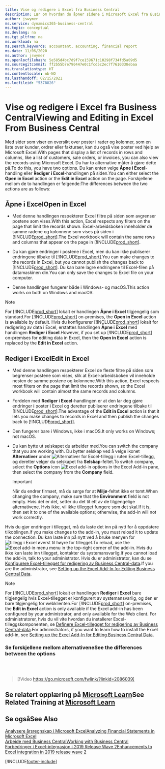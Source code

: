 ```yaml
---
title: Vise og redigere i Excel fra Business Central
description: Lær om hvordan du åpner sidene i Microsoft Excel fra Business Central for bedre dataanalyser.
author: jswymer
ms.service: dynamics365-business-central
ms.topic: conceptual
ms.devlang: na
ms.tgt_pltfrm: na
ms.workload: na
ms.search.keywords: accountant, accounting, financial report
ms.date: 11/06/2020
ms.author: jswymer
ms.openlocfilehash: 5e585d4bc7d9f7ce159671c10298f734fd5a09d5
ms.sourcegitcommit: ff2b55b7e790447e0c1fcd5c2ec7f7610338ebaa
ms.translationtype: HT
ms.contentlocale: nb-NO
ms.lasthandoff: 02/15/2021
ms.locfileid: "5378826"
---
```

# <a name="viewing-and-editing-in-excel-from-business-central"></a><span data-ttu-id="fd2d0-103">Vise og redigere i Excel fra Business Central</span><span class="sxs-lookup"><span data-stu-id="fd2d0-103">Viewing and Editing in Excel From Business Central</span></span>

<span data-ttu-id="fd2d0-104">Med sider som viser en oversikt over poster i rader og kolonner, som en liste over kunder, ordrer eller fakturaer, kan du også vise poster ved hjelp av Microsoft Excel.</span><span class="sxs-lookup"><span data-stu-id="fd2d0-104">With pages that display a list of records in rows and columns, like a list of customers, sale orders, or invoices, you can also view the records using Microsoft Excel.</span></span> <span data-ttu-id="fd2d0-105">Du har to alternative måter å gjøre dette på.</span><span class="sxs-lookup"><span data-stu-id="fd2d0-105">To do this, you have two options.</span></span> <span data-ttu-id="fd2d0-106">Du kan enten velge **Åpne i Excel**-handling eller **Rediger i Excel**-handlingen på siden.</span><span class="sxs-lookup"><span data-stu-id="fd2d0-106">You can either select the **Open in Excel** action or the **Edit in Excel** action on the page.</span></span> <span data-ttu-id="fd2d0-107">Forskjellene mellom de to handlingen er følgende:</span><span class="sxs-lookup"><span data-stu-id="fd2d0-107">The differences between the two actions are as follows:</span></span>  

## <a name="open-in-excel"></a><span data-ttu-id="fd2d0-108">Åpne i Excel</span><span class="sxs-lookup"><span data-stu-id="fd2d0-108">Open in Excel</span></span>

- <span data-ttu-id="fd2d0-109">Med denne handlingen respekterer Excel filtre på siden som avgrenser postene som vises.</span><span class="sxs-lookup"><span data-stu-id="fd2d0-109">With this action, Excel respects any filters on the page that limit the records shown.</span></span> <span data-ttu-id="fd2d0-110">Excel-arbeidsboken inneholder de samme radene og kolonnene som vises på siden i [!INCLUDE[prod_short](includes/prod_short.md)].</span><span class="sxs-lookup"><span data-stu-id="fd2d0-110">The Excel workbook will contain the same rows and columns that appear on the page in [!INCLUDE[prod_short](includes/prod_short.md)].</span></span>

- <span data-ttu-id="fd2d0-111">Du kan gjøre endringer i postene i Excel, men du kan ikke publiserer endringene tilbake til [!INCLUDE[prod_short](includes/prod_short.md)].</span><span class="sxs-lookup"><span data-stu-id="fd2d0-111">You can make changes to the records in Excel, but you cannot publish the changes back to [!INCLUDE[prod_short](includes/prod_short.md)].</span></span> <span data-ttu-id="fd2d0-112">Du kan bare lagre endringene til Excel-filen på datamaskinen din.</span><span class="sxs-lookup"><span data-stu-id="fd2d0-112">You can only save the changes to Excel file on your computer.</span></span>

- <span data-ttu-id="fd2d0-113">Denne handlingen fungerer både i Windows- og macOS.</span><span class="sxs-lookup"><span data-stu-id="fd2d0-113">This action works on both on Windows and macOS.</span></span>

> [!NOTE]
> <span data-ttu-id="fd2d0-114">For [!INCLUDE[prod_short](includes/prod_short.md)] lokalt er handlingen **Åpne i Excel** tilgjengelig som standard.</span><span class="sxs-lookup"><span data-stu-id="fd2d0-114">For [!INCLUDE[prod_short](includes/prod_short.md)] on-premises, the **Open in Excel** action is available by default.</span></span> <span data-ttu-id="fd2d0-115">Hvis du konfigurerer [!INCLUDE[prod_short](includes/prod_short.md)] lokalt for redigering av data i Excel, erstattes handlingen **Åpne i Excel** med handlingen **Rediger i Excel**.</span><span class="sxs-lookup"><span data-stu-id="fd2d0-115">However, if you set up [!INCLUDE[prod_short](includes/prod_short.md)] on-premises for editing data in Excel, then the **Open in Excel** action is replaced by the **Edit in Excel** action.</span></span>

## <a name="edit-in-excel"></a><span data-ttu-id="fd2d0-116">Rediger i Excel</span><span class="sxs-lookup"><span data-stu-id="fd2d0-116">Edit in Excel</span></span>

- <span data-ttu-id="fd2d0-117">Med denne handlingen respekterer Excel de fleste filtre på siden som begrenser postene som vises, slik at Excel-arbeidsboken vil inneholde nesten de samme postene og kolonnene.</span><span class="sxs-lookup"><span data-stu-id="fd2d0-117">With this action, Excel respects most filters on the page that limit the records shown, so the Excel workbook will contain almost the same records and columns.</span></span>

- <span data-ttu-id="fd2d0-118">Fordelen med **Rediger i Excel**-handlingen er at den lar deg gjøre endringer i poster i Excel og deretter publiserer endringene tilbake til [!INCLUDE[prod_short](includes/prod_short.md)].</span><span class="sxs-lookup"><span data-stu-id="fd2d0-118">The advantage of the **Edit in Excel** action is that it lets you make changes to records in Excel and then publish the changes back to [!INCLUDE[prod_short](includes/prod_short.md)].</span></span>

- <span data-ttu-id="fd2d0-119">Den fungerer bare i Windows, ikke i macOS.</span><span class="sxs-lookup"><span data-stu-id="fd2d0-119">It only works on Windows; not macOS.</span></span>

- <span data-ttu-id="fd2d0-120">Du kan bytte ut selskapet du arbeider med.</span><span class="sxs-lookup"><span data-stu-id="fd2d0-120">You can switch the company that you are working with.</span></span> <span data-ttu-id="fd2d0-121">Du bytter selskap ved å velge ikonet **Alternativer** under ![Alternativer for Excel-tillegg](media/cogwheel.png "Alternativer for Excel-tillegg") i ruten Excel-tillegg, og deretter velger du selskapet fra **Selskap**-feltet.</span><span class="sxs-lookup"><span data-stu-id="fd2d0-121">To switch company, select the **Options** icon ![Excel add-in options](media/cogwheel.png "Excel add-in options") in the Excel Add-in pane, then select the company from the **Company** field.</span></span>  

    > [!IMPORTANT]
    > <span data-ttu-id="fd2d0-122">Når du endrer firmaet, må du sørge for at **Miljø**-feltet ikke er tomt.</span><span class="sxs-lookup"><span data-stu-id="fd2d0-122">When changing the company, make sure that the **Environment** field is not empty.</span></span> <span data-ttu-id="fd2d0-123">Hvis det er det, setter du det til ett av de tilgjengelige alternativene. Hvis ikke, vil ikke tillegget fungere som det skal.</span><span class="sxs-lookup"><span data-stu-id="fd2d0-123">If it is, then set it to one of the available options; otherwise, the add-in will not work correctly.</span></span>  

<span data-ttu-id="fd2d0-124">Hvis du gjør endringer i tillegget, må du laste det inn på nytt for å oppdatere tilkoblingen.</span><span class="sxs-lookup"><span data-stu-id="fd2d0-124">If you make changes to the add-in, you must reload it to update the connection.</span></span> <span data-ttu-id="fd2d0-125">Du kan laste inn på nytt ved å bruke menyen for ![tillegg i Excel](media/excel-addin-menu.png "Meny for Excel-tillegg") øverst til høyre for tillegget.</span><span class="sxs-lookup"><span data-stu-id="fd2d0-125">To reload, use the ![Excel add-in menu](media/excel-addin-menu.png "Excel add-in menu") menu in the top-right corner of the add-in.</span></span> <span data-ttu-id="fd2d0-126">Hvis du ikke kan laste inn tillegget, kontakter du systemansvarlig.</span><span class="sxs-lookup"><span data-stu-id="fd2d0-126">If you cannot load the add-in, talk to your administrator.</span></span> <span data-ttu-id="fd2d0-127">Hvis du er administrator, kan du se [Konfigurere Excel-tillegget for redigering av Business Central-data](/dynamics365/business-central/dev-itpro/administration/configuring-excel-addin).</span><span class="sxs-lookup"><span data-stu-id="fd2d0-127">If you are the administrator, see [Setting up the Excel Add-In for Editing Business Central Data](/dynamics365/business-central/dev-itpro/administration/configuring-excel-addin).</span></span>

> [!NOTE]
> <span data-ttu-id="fd2d0-128">For [!INCLUDE[prod_short](includes/prod_short.md)] lokalt er handlingen **Rediger i Excel** bare tilgjengelig hvis Excel-tillegget er konfigurert av systemansvarlig, og den er bare tilgjengelig for webklienten.</span><span class="sxs-lookup"><span data-stu-id="fd2d0-128">For [!INCLUDE[prod_short](includes/prod_short.md)] on-premises, the **Edit in Excel** action is only available if the Excel add-in has been configured by your administrator, and only available for the Web client.</span></span> <span data-ttu-id="fd2d0-129">For administratorer, hvis du vil vite hvordan du installerer Excel-tilleggskomponenten, se [Definere Excel-tillegget for redigering av Business Central-data](/dynamics365/business-central/dev-itpro/administration/configuring-excel-addin).</span><span class="sxs-lookup"><span data-stu-id="fd2d0-129">For administrators, if you want to learn how to install the Excel add-in, see [Setting up the Excel Add-In for Editing Business Central Data](/dynamics365/business-central/dev-itpro/administration/configuring-excel-addin).</span></span>

### <a name="see-the-differences-between-the-options"></a><span data-ttu-id="fd2d0-130">Se forskjellene mellom alternativene</span><span class="sxs-lookup"><span data-stu-id="fd2d0-130">See the differences between the options</span></span>
<br><br>  

> [!Video https://go.microsoft.com/fwlink/?linkid=2086039]

## <a name="see-related-training-at-microsoft-learn"></a><span data-ttu-id="fd2d0-131">Se relatert opplæring på [Microsoft Learn](/learn/modules/configure-powerbi-excel-dynamics-365-business-central/index)</span><span class="sxs-lookup"><span data-stu-id="fd2d0-131">See Related Training at [Microsoft Learn](/learn/modules/configure-powerbi-excel-dynamics-365-business-central/index)</span></span>

## <a name="see-also"></a><span data-ttu-id="fd2d0-132">Se også</span><span class="sxs-lookup"><span data-stu-id="fd2d0-132">See Also</span></span>

[<span data-ttu-id="fd2d0-133">Analysere årsregnskap i Microsoft Excel</span><span class="sxs-lookup"><span data-stu-id="fd2d0-133">Analyzing Financial Statements in Microsoft Excel</span></span>](finance-analyze-excel.md)  
[<span data-ttu-id="fd2d0-134">Arbeide med Business Central</span><span class="sxs-lookup"><span data-stu-id="fd2d0-134">Working with Business Central</span></span>](ui-work-product.md)  
[<span data-ttu-id="fd2d0-135">Forbedringer i Excel-integrasjon i 2019 Release Wave 2</span><span class="sxs-lookup"><span data-stu-id="fd2d0-135">Enhancements to Excel integration in 2019 release wave 2</span></span>](/dynamics365-release-plan/2019wave2/dynamics365-business-central/enhancements-excel-integration)  


[!INCLUDE[footer-include](includes/footer-banner.md)]